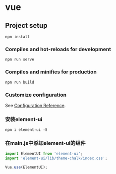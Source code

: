# vue

## Project setup
```
npm install
```

### Compiles and hot-reloads for development
```
npm run serve
```

### Compiles and minifies for production
```
npm run build
```

### Customize configuration
See [Configuration Reference](https://cli.vuejs.org/config/).



### 安装element-ui

```
npm i element-ui -S
```

### 在main.js中添加element-ui的组件
```js
import ElementUI from 'element-ui';
import 'element-ui/lib/theme-chalk/index.css';

Vue.use(ElementUI);
```

